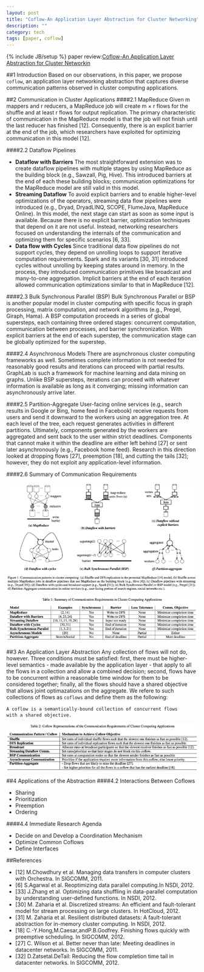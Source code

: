 ```yaml
---
layout: post
title: "Coflow-An Application Layer Abstraction for Cluster Networking"
description: ""
category: tech
tags: [paper, coflow]
---
```

{% include JB/setup %}
paper review:[Coflow-An Application Layer Abstraction for Cluster Networkin](http://www.eecs.berkeley.edu/Pubs/TechRpts/2012/EECS-2012-184.pdf)

<!--break-->
##1 Introduction
Based on our observations, in this paper, we propose `coflow`, an application layer networking abstraction that captures diverse communication patterns observed in cluster computing applications.

##2 Communication in Cluster Applications
####2.1 MapReduce
Given m mappers and r reducers, a MapReduce job will create m × r flows for the shuffle and at least r flows for output replication. The primary characteristic of communication in the MapReduce model is that the job will not finish until the last reducer has finished [12]. Consequently, there is an explicit barrier at the end of the job, which researchers have exploited for optimizing communication in this model [12]. 

####2.2 Dataflow Pipelines
* **Dataflow with Barriers** The most straightforward extension was to create dataflow pipelines with multiple stages by using MapReduce as the building block (e.g., Sawzall, Pig, Hive). This introduced barriers at the end of each these building blocks; communication optimizations for the MapReduce model are still valid in this model.
* **Streaming Dataflow** To avoid explicit barriers and to enable higher-level optimizations of the operators, streaming data flow pipelines were introduced (e.g., Dryad, DryadLINQ, SCOPE, FlumeJava, MapReduce Online). In this model, the next stage can start as soon as some input is available. Because there is no explicit barrier, optimization techniques that depend on it are not useful. Instead, networking researchers focused on understanding the internals of the communication and optimizing them for specific scenarios [6, 33].
* **Data flow with Cycles** Since traditional data flow pipelines do not support cycles, they depend on unrolling loops to support iterative computation requirements. Spark and its variants [30, 31] introduced cycles without unrolling by keeping states around in memory. In the process, they introduced communication primitives like broadcast and many-to-one aggregation. Implicit barriers at the end of each iteration allowed communication optimizations similar to that in MapReduce [12].

####2.3 Bulk Synchronous Parallel (BSP)
Bulk Synchronous Parallel or BSP is another popular model in cluster computing with specific focus in graph processing, matrix computation, and network algorithms (e.g., Pregel, Giraph, Hama). A BSP computation proceeds in a series of global supersteps, each containing three ordered stages: concurrent computation, communication between processes, and barrier synchronization. With explicit barriers at the end of each superstep, the communication stage can be globally optimized for the superstep.

####2.4 Asynchronous Models
There are asynchronous cluster computing frameworks as well. Sometimes complete information is not needed for reasonably good results and iterations can proceed with partial results. GraphLab is such a framework for machine learning and data mining on graphs. Unlike BSP supersteps, iterations can proceed with whatever information is available as long as it converging; missing information can asynchronously arrive later.

####2.5 Partition-Aggregate
User-facing online services (e.g., search results in Google or Bing, home feed in Facebook) receive requests from users and send it downward to the workers using an aggregation tree. At each level of the tree, each request generates activities in different partitions. Ultimately, components generated by the workers are aggregated and sent back to the user within strict deadlines. Components that cannot make it within the deadline are either left behind [27] or sent later asynchronously (e.g., Facebook home feed). Research in this direction looked at dropping flows [27], preemption [18], and cutting the tails [32]; however, they do not exploit any application-level information.

####2.6 Summary of Communication Requirements

![coflow1](/assets/2013-08-19-coflow/coflow1.png)

![coflow2](/assets/2013-08-19-coflow/coflow2.png)

##3 An Application Layer Abstraction
Any collection of flows will not do, however. Three conditions must be satisfied: first, there must be higher-level semantics - made available by the application layer - that apply to all the flows in a collection and allow a combined decision; second, flows have to be concurrent within a reasonable time window for them to be considered together; finally, all the flows should have a shared objective that allows joint optimazations on the aggregate. We refere to such collections of flows as `coflows` and define them as the following:
     
    A coflow is a semantically-bound collection of concurrent flows 
    with a shared objective.

![coflow3](/assets/2013-08-19-coflow/coflow3.png)

##4 Applications of the Abstraction
####4.2 Interactions Between Coflows
* Sharing
* Prioritization
* Preemption
* Ordering

####4.4 Immediate Research Agenda
* Decide on and Develop a Coordination Mechanism
* Optimize Common Coflows
* Define Interfaces

##References
* [12] M.Chowdhury et al. Managing data transfers in computer clusters with Orchestra. In SIGCOMM, 2011.
* [6] S.Agarwal et al. Reoptimizing data parallel computing.In NSDI, 2012.
* [33] J.Zhang et al. Optimizing data shuffling in data-parallel computation by understanding user-defined functions. In NSDI, 2012.
* [30] M. Zaharia et al. Discretized streams: An efficient and fault-tolerant model for stream processing on large clusters. In HotCloud, 2012.
* [31] M. Zaharia et al. Resilient distributed datasets: A fault-tolerant abstraction for in-memory cluster computing. In NSDI, 2012.
* [18] C.-Y.Hong,M.Caesar,andP.B.Godfrey. Finishing flows quickly with preemptive scheduling. In SIGCOMM, 2012.
* [27] C. Wilson et al. Better never than late: Meeting deadlines in datacenter networks. In SIGCOMM, 2011.
* [32] D.Zatsetal.DeTail: Reducing the flow completion time tail in datacenter networks. In SIGCOMM, 2012.













